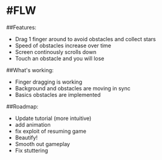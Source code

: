 #FLW
===




##Features:
* Drag 1 finger around to avoid obstacles and collect stars
* Speed of obstacles increase over time
* Screen continously scrolls down
* Touch an obstacle and you will lose


##What's working:
- Finger dragging is working
- Background and obstacles are moving in sync
- Basics obstacles are implemented



##Roadmap:
* Update tutorial (more intuitive)
* add animation
* fix exploit of resuming game
* Beautify!
* Smooth out gameplay
* Fix stuttering




